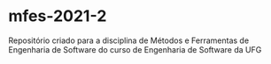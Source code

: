 # mfes-2021-2
Repositório criado para a disciplina de Métodos e Ferramentas de Engenharia de Software do curso de Engenharia de Software da UFG
